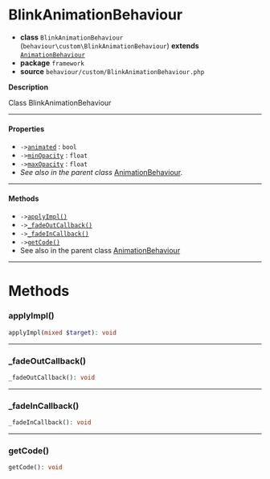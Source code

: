 # BlinkAnimationBehaviour

- **class** `BlinkAnimationBehaviour` (`behaviour\custom\BlinkAnimationBehaviour`) **extends** [`AnimationBehaviour`](https://github.com/jphp-compiler/develnext/blob/master/dn-app-framework/api-docs/classes/php/gui/framework/behaviour/custom/AnimationBehaviour.md)
- **package** `framework`
- **source** `behaviour/custom/BlinkAnimationBehaviour.php`

**Description**

Class BlinkAnimationBehaviour

---

#### Properties

- `->`[`animated`](#prop-animated) : `bool`
- `->`[`minOpacity`](#prop-minopacity) : `float`
- `->`[`maxOpacity`](#prop-maxopacity) : `float`
- *See also in the parent class* [AnimationBehaviour](https://github.com/jphp-compiler/develnext/blob/master/dn-app-framework/api-docs/classes/php/gui/framework/behaviour/custom/AnimationBehaviour.md).

---

#### Methods

- `->`[`applyImpl()`](#method-applyimpl)
- `->`[`_fadeOutCallback()`](#method-_fadeoutcallback)
- `->`[`_fadeInCallback()`](#method-_fadeincallback)
- `->`[`getCode()`](#method-getcode)
- See also in the parent class [AnimationBehaviour](https://github.com/jphp-compiler/develnext/blob/master/dn-app-framework/api-docs/classes/php/gui/framework/behaviour/custom/AnimationBehaviour.md)

---
# Methods

<a name="method-applyimpl"></a>

### applyImpl()
```php
applyImpl(mixed $target): void
```

---

<a name="method-_fadeoutcallback"></a>

### _fadeOutCallback()
```php
_fadeOutCallback(): void
```

---

<a name="method-_fadeincallback"></a>

### _fadeInCallback()
```php
_fadeInCallback(): void
```

---

<a name="method-getcode"></a>

### getCode()
```php
getCode(): void
```